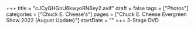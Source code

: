 +++
title = "cJCyQHGnU6kwyoRN6ey2.avif"
draft = false
tags = ["Photos"]
categories = ["Chuck E. Cheese's"]
pages = ["Chuck E. Cheese Evergreen Show 2022 (August Update)"]
startDate = ""
+++
3-Stage DVD
